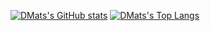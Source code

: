 [![DMats's GitHub stats](https://github-readme-stats.vercel.app/api?username=dmats&count_private=true&show_icons=true&theme=slateorange)](https://github.com/dmats/github-readme-stats)
[![DMats's Top Langs](https://github-readme-stats.vercel.app/api/top-langs/?username=dmats&layout=compact&langs_count=8&theme=slateorange)](https://github.com/dmats/github-readme-stats)



<!--
**DMats/DMats** is a ✨ _special_ ✨ repository because its `README.md` (this file) appears on your GitHub profile.

Here are some ideas to get you started:

- 🔭 I’m currently working on ...
- 🌱 I’m currently learning ...
- 👯 I’m looking to collaborate on ...
- 🤔 I’m looking for help with ...
- 💬 Ask me about ...
- 📫 How to reach me: ...
- 😄 Pronouns: ...
- ⚡ Fun fact: ...
-->
